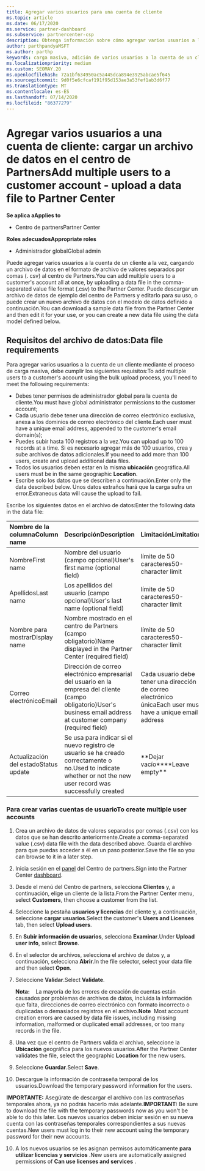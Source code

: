 ```yaml
---
title: Agregar varios usuarios para una cuenta de cliente
ms.topic: article
ms.date: 06/17/2020
ms.service: partner-dashboard
ms.subservice: partnercenter-csp
description: Obtenga información sobre cómo agregar varios usuarios a la cuenta de un cliente a la vez. Cargue un archivo de datos en el centro de Partners con el formato de archivo de valores separados por comas (. csv).
author: parthpandyaMSFT
ms.author: parthp
keywords: carga masiva, adición de varios usuarios a la cuenta de un cliente, adición de usuarios del cliente, carga masiva de usuarios del cliente, cuenta del cliente, usuarios del cliente, usuarios
ms.localizationpriority: medium
ms.custom: SEOMAY.20
ms.openlocfilehash: 72a1bf634950ac5a445dca894e3925abcae5f645
ms.sourcegitcommit: 9d0f5e6cfcaf191f95d153ae3a53fef1ab3d6f77
ms.translationtype: MT
ms.contentlocale: es-ES
ms.lasthandoff: 07/14/2020
ms.locfileid: "86377279"
---
```

# <a name="add-multiple-users-to-a-customer-account---upload-a-data-file-to-partner-center"></a><span data-ttu-id="de759-105">Agregar varios usuarios a una cuenta de cliente: cargar un archivo de datos en el centro de Partners</span><span class="sxs-lookup"><span data-stu-id="de759-105">Add multiple users to a customer account - upload a data file to Partner Center</span></span>

<span data-ttu-id="de759-106">**Se aplica a**</span><span class="sxs-lookup"><span data-stu-id="de759-106">**Applies to**</span></span>

- <span data-ttu-id="de759-107">Centro de partners</span><span class="sxs-lookup"><span data-stu-id="de759-107">Partner Center</span></span>

<span data-ttu-id="de759-108">**Roles adecuados**</span><span class="sxs-lookup"><span data-stu-id="de759-108">**Appropriate roles**</span></span>

- <span data-ttu-id="de759-109">Administrador global</span><span class="sxs-lookup"><span data-stu-id="de759-109">Global admin</span></span>

<span data-ttu-id="de759-110">Puede agregar varios usuarios a la cuenta de un cliente a la vez, cargando un archivo de datos en el formato de archivo de valores separados por comas (. csv) al centro de Partners.</span><span class="sxs-lookup"><span data-stu-id="de759-110">You can add multiple users to a customer's account all at once, by uploading a data file in the comma-separated value file format (.csv) to the Partner Center.</span></span> <span data-ttu-id="de759-111">Puede descargar un archivo de datos de ejemplo del centro de Partners y editarlo para su uso, o puede crear un nuevo archivo de datos con el modelo de datos definido a continuación.</span><span class="sxs-lookup"><span data-stu-id="de759-111">You can download a sample data file from the Partner Center and then edit it for your use, or you can create a new data file using the data model defined below.</span></span>

## <a name="data-file-requirements"></a><a href="" id="creatingtheimportcsvfile"></a><span data-ttu-id="de759-112">Requisitos del archivo de datos:</span><span class="sxs-lookup"><span data-stu-id="de759-112">Data file requirements</span></span>

<span data-ttu-id="de759-113">Para agregar varios usuarios a la cuenta de un cliente mediante el proceso de carga masiva, debe cumplir los siguientes requisitos:</span><span class="sxs-lookup"><span data-stu-id="de759-113">To add multiple users to a customer's account using the bulk upload process, you'll need to meet the following requirements:</span></span>

- <span data-ttu-id="de759-114">Debes tener permisos de administrador global para la cuenta de cliente.</span><span class="sxs-lookup"><span data-stu-id="de759-114">You must have global administrator permissions to the customer account;</span></span>
- <span data-ttu-id="de759-115">Cada usuario debe tener una dirección de correo electrónico exclusiva, anexa a los dominios de correo electrónico del cliente.</span><span class="sxs-lookup"><span data-stu-id="de759-115">Each user must have a unique email address, appended to the customer's email domain(s);</span></span>
- <span data-ttu-id="de759-116">Puedes subir hasta 100 registros a la vez.</span><span class="sxs-lookup"><span data-stu-id="de759-116">You can upload up to 100 records at a time.</span></span> <span data-ttu-id="de759-117">Si es necesario agregar más de 100 usuarios, crea y sube archivos de datos adicionales.</span><span class="sxs-lookup"><span data-stu-id="de759-117">If you need to add more than 100 users, create and upload additional data files.</span></span>
- <span data-ttu-id="de759-118">Todos los usuarios deben estar en la misma **ubicación** geográfica.</span><span class="sxs-lookup"><span data-stu-id="de759-118">All users must be in the same geographic **Location**.</span></span>
- <span data-ttu-id="de759-119">Escribe solo los datos que se describen a continuación.</span><span class="sxs-lookup"><span data-stu-id="de759-119">Enter only the data described below.</span></span> <span data-ttu-id="de759-120">Unos datos extraños hará que la carga sufra un error.</span><span class="sxs-lookup"><span data-stu-id="de759-120">Extraneous data will cause the upload to fail.</span></span>

<span data-ttu-id="de759-121">Escribe los siguientes datos en el archivo de datos:</span><span class="sxs-lookup"><span data-stu-id="de759-121">Enter the following data in the data file:</span></span>

| <span data-ttu-id="de759-122">**Nombre de la columna**</span><span class="sxs-lookup"><span data-stu-id="de759-122">**Column name**</span></span> | <span data-ttu-id="de759-123">**Descripción**</span><span class="sxs-lookup"><span data-stu-id="de759-123">**Description**</span></span>  | <span data-ttu-id="de759-124">**Limitación**</span><span class="sxs-lookup"><span data-stu-id="de759-124">**Limitation**</span></span>  |
|:-------- |:------  |:----- |
| <span data-ttu-id="de759-125">Nombre</span><span class="sxs-lookup"><span data-stu-id="de759-125">First name</span></span>  | <span data-ttu-id="de759-126">Nombre del usuario (campo opcional)</span><span class="sxs-lookup"><span data-stu-id="de759-126">User's first name (optional field)</span></span>  | <span data-ttu-id="de759-127">límite de 50 caracteres</span><span class="sxs-lookup"><span data-stu-id="de759-127">50-character limit</span></span>  |
| <span data-ttu-id="de759-128">Apellidos</span><span class="sxs-lookup"><span data-stu-id="de759-128">Last name</span></span>  | <span data-ttu-id="de759-129">Los apellidos del usuario (campo opcional)</span><span class="sxs-lookup"><span data-stu-id="de759-129">User's last name (optional field)</span></span>  | <span data-ttu-id="de759-130">límite de 50 caracteres</span><span class="sxs-lookup"><span data-stu-id="de759-130">50-character limit</span></span>  |
| <span data-ttu-id="de759-131">Nombre para mostrar</span><span class="sxs-lookup"><span data-stu-id="de759-131">Display name</span></span>    | <span data-ttu-id="de759-132">Nombre mostrado en el centro de Partners (campo obligatorio)</span><span class="sxs-lookup"><span data-stu-id="de759-132">Name displayed in the Partner Center (required field)</span></span>                            | <span data-ttu-id="de759-133">límite de 50 caracteres</span><span class="sxs-lookup"><span data-stu-id="de759-133">50-character limit</span></span>                         |
| <span data-ttu-id="de759-134">Correo electrónico</span><span class="sxs-lookup"><span data-stu-id="de759-134">Email</span></span>   | <span data-ttu-id="de759-135">Dirección de correo electrónico empresarial del usuario en la empresa del cliente (campo obligatorio)</span><span class="sxs-lookup"><span data-stu-id="de759-135">User's business email address at customer company (required field)</span></span>           | <span data-ttu-id="de759-136">Cada usuario debe tener una dirección de correo electrónico única</span><span class="sxs-lookup"><span data-stu-id="de759-136">Each user must have a unique email address</span></span> |
| <span data-ttu-id="de759-137">Actualización del estado</span><span class="sxs-lookup"><span data-stu-id="de759-137">Status update</span></span>   | <span data-ttu-id="de759-138">Se usa para indicar si el nuevo registro de usuario se ha creado correctamente o no.</span><span class="sxs-lookup"><span data-stu-id="de759-138">Used to indicate whether or not the new user record was successfully created</span></span> | <span data-ttu-id="de759-139">\*\*Dejar vacío\*\*</span><span class="sxs-lookup"><span data-stu-id="de759-139">\*\*Leave empty\*\*</span></span>                        |

### <a name="to-create-multiple-user-accounts"></a><a href="" id="createmultipleuseraccounts"></a><span data-ttu-id="de759-140">Para crear varias cuentas de usuario</span><span class="sxs-lookup"><span data-stu-id="de759-140">To create multiple user accounts</span></span>

<a href="" id="creatingtheaccounts"></a>

1. <span data-ttu-id="de759-141">Crea un archivo de datos de valores separados por comas (.csv) con los datos que se han descrito anteriormente.</span><span class="sxs-lookup"><span data-stu-id="de759-141">Create a comma-separated value (.csv) data file with the data described above.</span></span> <span data-ttu-id="de759-142">Guarda el archivo para que puedas acceder a él en un paso posterior.</span><span class="sxs-lookup"><span data-stu-id="de759-142">Save the file so you can browse to it in a later step.</span></span>

2. <span data-ttu-id="de759-143">Inicia sesión en el [panel](https://partner.microsoft.com/dashboard) del Centro de partners.</span><span class="sxs-lookup"><span data-stu-id="de759-143">Sign into the Partner Center [dashboard](https://partner.microsoft.com/dashboard).</span></span>

3. <span data-ttu-id="de759-144">Desde el menú del Centro de partners, selecciona **Clientes** y, a continuación, elige un cliente de la lista.</span><span class="sxs-lookup"><span data-stu-id="de759-144">From the Partner Center menu, select **Customers**, then choose a customer from the list.</span></span>

4. <span data-ttu-id="de759-145">Seleccione la pestaña **usuarios y licencias** del cliente y, a continuación, seleccione **cargar usuarios**.</span><span class="sxs-lookup"><span data-stu-id="de759-145">Select the customer's **Users and Licenses** tab, then select **Upload users**.</span></span>

5. <span data-ttu-id="de759-146">En **Subir información de usuarios**, selecciona **Examinar**.</span><span class="sxs-lookup"><span data-stu-id="de759-146">Under **Upload user info**, select **Browse**.</span></span>

6. <span data-ttu-id="de759-147">En el selector de archivos, selecciona el archivo de datos y, a continuación, selecciona **Abrir**.</span><span class="sxs-lookup"><span data-stu-id="de759-147">In the file selector, select your data file and then select **Open**.</span></span>

7. <span data-ttu-id="de759-148">Seleccione **Validar**.</span><span class="sxs-lookup"><span data-stu-id="de759-148">Select **Validate**.</span></span>

    <span data-ttu-id="de759-149">**Nota:**    La mayoría de los errores de creación de cuentas están causados por problemas de archivos de datos, incluida la información que falta, direcciones de correo electrónico con formato incorrecto o duplicadas o demasiados registros en el archivo.</span><span class="sxs-lookup"><span data-stu-id="de759-149">**Note**  Most account creation errors are caused by data file issues, including missing information, malformed or duplicated email addresses, or too many records in the file.</span></span>

8. <span data-ttu-id="de759-150">Una vez que el centro de Partners valida el archivo, seleccione la **Ubicación** geográfica para los nuevos usuarios.</span><span class="sxs-lookup"><span data-stu-id="de759-150">After the Partner Center validates the file, select the geographic **Location** for the new users.</span></span>
9. <span data-ttu-id="de759-151">Seleccione **Guardar**.</span><span class="sxs-lookup"><span data-stu-id="de759-151">Select **Save**.</span></span>
10. <span data-ttu-id="de759-152">Descargue la información de contraseña temporal de los usuarios.</span><span class="sxs-lookup"><span data-stu-id="de759-152">Download the temporary password information for the users.</span></span>

<span data-ttu-id="de759-153">**IMPORTANTE:** Asegúrate de descargar el archivo con las contraseñas temporales ahora, ya no podrás hacerlo más adelante.</span><span class="sxs-lookup"><span data-stu-id="de759-153">**IMPORTANT:** Be sure to download the file with the temporary passwords now as you won't be able to do this later.</span></span> <span data-ttu-id="de759-154">Los nuevos usuarios deben iniciar sesión en su nueva cuenta con las contraseñas temporales correspondientes a sus nuevas cuentas.</span><span class="sxs-lookup"><span data-stu-id="de759-154">New users must log in to their new account using the temporary password for their new accounts.</span></span>

10. <span data-ttu-id="de759-155">A los nuevos usuarios se les asignan permisos automáticamente **para utilizar licencias y servicios** .</span><span class="sxs-lookup"><span data-stu-id="de759-155">New users are automatically assigned permissions of **Can use licenses and services** .</span></span> 

 

 



